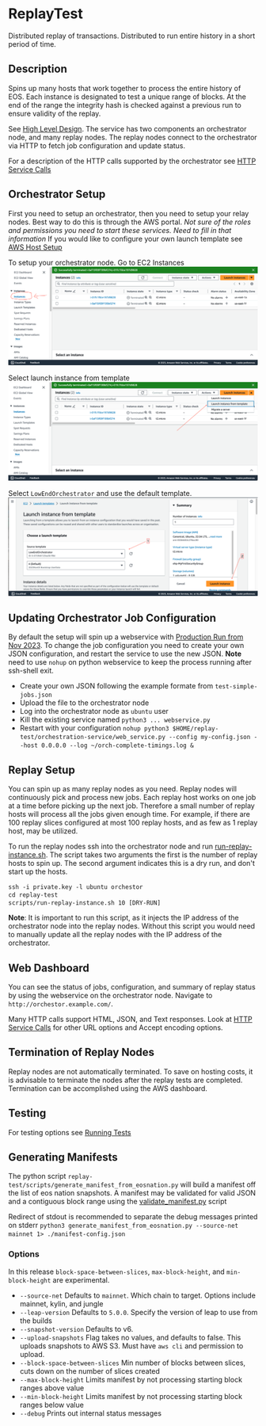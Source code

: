 # ReplayTest
Distributed replay of transactions. Distributed to run entire history in a short period of time.

## Description
Spins up many hosts that work together to process the entire history of EOS. Each instance is designated to test a unique range of blocks. At the end of the range the integrity hash is checked against a previous run to ensure validity of the replay.

See [High Level Design](docs/high-level-design.md). The service has two components an orchestrator node, and many replay nodes. The replay nodes connect to the orchestrator via HTTP to fetch job configuration and update status.

For a description of the HTTP calls supported by the orchestrator see [HTTP Service Calls](docs/http-service-calls.md)

## Orchestrator Setup
First you need to setup an orchestrator, then you need to setup your relay nodes. Best way to do this is through the AWS portal. *Not sure of the roles and permissions you need to start these services. Need to fill in that information* If you would like to configure your own launch template see [AWS Host Setup](docs/AWS-Host-Setup.md)

To setup your orchestrator node. Go to EC2 Instances
![EC2Instance](docs/images/CDEC2Instance.png)

Select launch instance from template
![LaunchTemplace](docs/images/CDLaunchTemplate.png)

Select `LowEndOrchestrator` and use the default template.
![OrchTemplaceSelect](docs/images/CDOrchTemplateSelect.png)

## Updating Orchestrator Job Configuration
By default the setup will spin up a webservice with [Production Run from Nov 2023](meta-data/full-production-run-20231130.json). To change the job configuration you need to create your own JSON configuration, and restart the service to use the new JSON. **Note** need to use `nohup` on python webservice to keep the process running after ssh-shell exit. 
- Create your own JSON following the example formate from `test-simple-jobs.json`
- Upload the file to the orchestrator node
- Log into the orchestrator node as `ubuntu` user
- Kill the existing service named `python3 ... webservice.py`
- Restart with your configuration `nohup python3 $HOME/replay-test/orchestration-service/web_service.py --config my-config.json --host 0.0.0.0 --log ~/orch-complete-timings.log &`

## Replay Setup
You can spin up as many replay nodes as you need. Replay nodes will continuously pick and process new jobs. Each replay host works on one job at a time before picking up the next job. Therefore a small number of replay hosts will process all the jobs given enough time. For example, if there are 100 replay slices configured at most 100 replay hosts, and as few as 1 replay host, may be utilized.

To run the replay nodes ssh into the orchestrator node and run [run-replay-instance.sh](scripts/run-replay-instance.sh). The script takes two arguments the first is the number of replay hosts to spin up. The second argument indicates this is a dry run, and don't start up the hosts.
```
ssh -i private.key -l ubuntu orchestor
cd replay-test
scripts/run-replay-instance.sh 10 [DRY-RUN]
```

**Note**: It is important to run this script, as it injects the IP address of the orchestrator node into the replay nodes. Without this script you would need to manually update all the replay nodes with the IP address of the orchestrator.

## Web Dashboard
You can see the status of jobs, configuration, and summary of replay status by using the webservice on the orchestrator node. Navigate to `http://orchestor.example.com/`.

Many HTTP calls support HTML, JSON, and Text responses. Look at [HTTP Service Calls](docs/http-service-calls.md) for other URL options and Accept encoding options.

## Termination of Replay Nodes
Replay nodes are not automatically terminated. To save on hosting costs, it is advisable to terminate the nodes after the replay tests are completed. Termination can be accomplished using the AWS dashboard.

## Testing
For testing options see [Running Tests](docs/running-tests.md)

## Generating Manifests
The python script `replay-test/scripts/generate_manifest_from_eosnation.py` will build a manifest off the list of eos nation snapshots. A manifest may be validated for valid JSON and a contiguous block range using the [validate_manifest.py](scripts/validate_manifest.py) script

Redirect of stdout is recommended to separate the debug messages printed on stderr
`python3 generate_manifest_from_eosnation.py --source-net mainnet 1> ./manifest-config.json`  

### Options
In this release `block-space-between-slices`, `max-block-height`, and `min-block-height` are experimental.

- `--source-net` Defaults to `mainnet`. Which chain to target. Options include mainnet, kylin, and jungle
- `--leap-version` Defaults to `5.0.0`. Specify the version of leap to use from the builds
- `--snapshot-version` Defaults to v6.
- `--upload-snapshots` Flag takes no values, and defaults to false. This uploads snapshots to AWS S3. Must have `aws cli` and permission to upload.
- `--block-space-between-slices` Min number of blocks between slices, cuts down on the number of slices created
- `--max-block-height` Limits manifest by not processing starting block ranges above value
- `--min-block-height` Limits manifest by not processing starting block ranges below value
- `--debug` Prints out internal status messages
